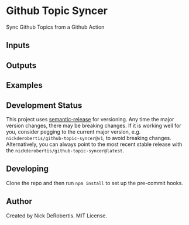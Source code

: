 # Github Topic Syncer

Sync Github Topics from a Github Action

## Inputs


## Outputs


## Examples


## Development Status

This project uses [semantic-release](https://github.com/semantic-release/semantic-release) for versioning.
Any time the major version changes, there may be breaking changes. If it is working well for you, consider
pegging to the current major version, e.g. `nickderobertis/github-topic-syncer@v1`, to avoid breaking changes. Alternatively,
you can always point to the most recent stable release with the `nickderobertis/github-topic-syncer@latest`.


## Developing

Clone the repo and then run `npm install` to set up the pre-commit hooks.

## Author

Created by Nick DeRobertis. MIT License.